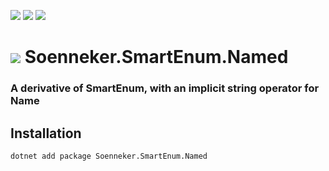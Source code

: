 ﻿[![](https://img.shields.io/nuget/v/soenneker.smartenum.named.svg?style=for-the-badge)](https://www.nuget.org/packages/soenneker.smartenum.named/)
[![](https://img.shields.io/github/actions/workflow/status/soenneker/soenneker.smartenum.named/publish-package.yml?style=for-the-badge)](https://github.com/soenneker/soenneker.smartenum.named/actions/workflows/publish-package.yml)
[![](https://img.shields.io/nuget/dt/soenneker.smartenum.named.svg?style=for-the-badge)](https://www.nuget.org/packages/soenneker.smartenum.named/)

# ![](https://user-images.githubusercontent.com/4441470/224455560-91ed3ee7-f510-4041-a8d2-3fc093025112.png) Soenneker.SmartEnum.Named
### A derivative of SmartEnum, with an implicit string operator for Name

## Installation

```
dotnet add package Soenneker.SmartEnum.Named
```
